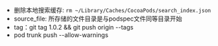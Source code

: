 * 删除本地搜索缓存: `rm ~/Library/Caches/CocoaPods/search_index.json`
* source_file: 所存储的文件目录是与podspec文件同等目录开始
* tag：git tag 1.0.2 && git push origin --tags
* pod trunk push --allow-warnings
